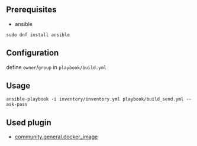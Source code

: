 ## Prerequisites

* ansible
```shell
sudo dnf install ansible
```

## Configuration
define `owner`/`group` in `playbook/build.yml`

## Usage
```shell
ansible-playbook -i inventory/inventory.yml playbook/build_send.yml --ask-pass
```

## Used plugin

* [community.general.docker_image](https://docs.ansible.com/ansible/2.10/collections/community/general/docker_image_module.html) 